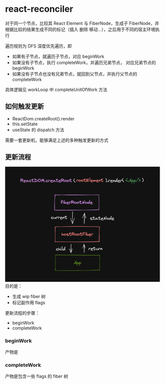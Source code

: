 # react-reconciler

对于同一个节点，比较其 React Element 与 FiberNode，生成子 FiberNode，并根据比较的结果生成不同的标记（插入 删除 移动...），之后用于不同的宿主环境执行

遍历规则为 DFS 深度优先遍历，即

- 如果有子节点，就遍历子节点，对应 beginWork
- 如果没有子节点，执行 completeWork，并遍历兄弟节点， 对应兄弟节点的 beginWork
- 如果没有子节点也没有兄弟节点，就回到父节点，并执行父节点的 completeWork

具体逻辑见 workLoop 中 completeUnitOfWork 方法

## 如何触发更新

- ReactDom.createRoot().render
- this.setState
- useState 的 dispatch 方法

需要一套更新机，能够满足上述的多种触发更新的方式

## 更新流程

![alt text](./assets/image.png)
目的是：

- 生成 wip fiber 树
- 标记副作用 flags

更新流程的步骤：

- beginWork
- completeWork

### beginWork

产物是

### completeWork

产物是包含一些 flags 的 fiber 树
